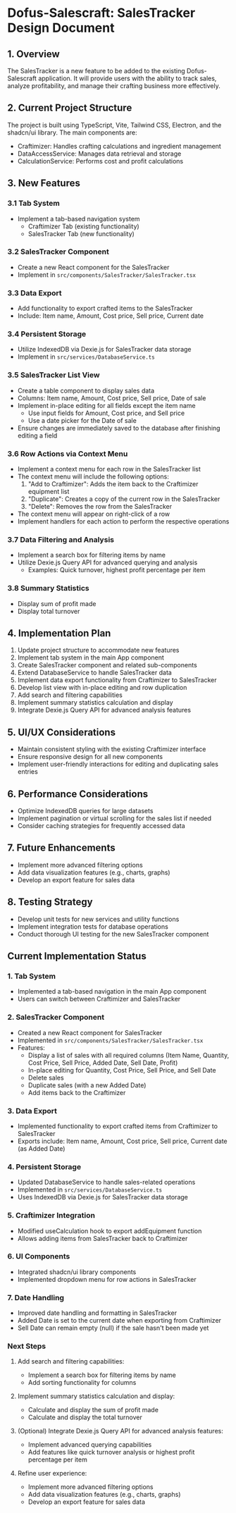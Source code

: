 # Dofus-Salescraft: SalesTracker Design Document

## 1. Overview
The SalesTracker is a new feature to be added to the existing Dofus-Salescraft application. It will provide users with the ability to track sales, analyze profitability, and manage their crafting business more effectively.

## 2. Current Project Structure
The project is built using TypeScript, Vite, Tailwind CSS, Electron, and the shadcn/ui library. The main components are:

- Craftimizer: Handles crafting calculations and ingredient management
- DataAccessService: Manages data retrieval and storage
- CalculationService: Performs cost and profit calculations

## 3. New Features

### 3.1 Tab System
- Implement a tab-based navigation system
  - Craftimizer Tab (existing functionality)
  - SalesTracker Tab (new functionality)

### 3.2 SalesTracker Component
- Create a new React component for the SalesTracker
- Implement in `src/components/SalesTracker/SalesTracker.tsx`

### 3.3 Data Export
- Add functionality to export crafted items to the SalesTracker
- Include: Item name, Amount, Cost price, Sell price, Current date

### 3.4 Persistent Storage
- Utilize IndexedDB via Dexie.js for SalesTracker data storage
- Implement in `src/services/DatabaseService.ts`

### 3.5 SalesTracker List View
- Create a table component to display sales data
- Columns: Item name, Amount, Cost price, Sell price, Date of sale
- Implement in-place editing for all fields except the item name
  - Use input fields for Amount, Cost price, and Sell price
  - Use a date picker for the Date of sale
- Ensure changes are immediately saved to the database after finishing editing a field

### 3.6 Row Actions via Context Menu
- Implement a context menu for each row in the SalesTracker list
- The context menu will include the following options:
  1. "Add to Craftimizer": Adds the item back to the Craftimizer equipment list
  2. "Duplicate": Creates a copy of the current row in the SalesTracker
  3. "Delete": Removes the row from the SalesTracker
- The context menu will appear on right-click of a row
- Implement handlers for each action to perform the respective operations

### 3.7 Data Filtering and Analysis
- Implement a search box for filtering items by name
- Utilize Dexie.js Query API for advanced querying and analysis
  - Examples: Quick turnover, highest profit percentage per item

### 3.8 Summary Statistics
- Display sum of profit made
- Display total turnover

## 4. Implementation Plan

1. Update project structure to accommodate new features
2. Implement tab system in the main App component
3. Create SalesTracker component and related sub-components
4. Extend DatabaseService to handle SalesTracker data
5. Implement data export functionality from Craftimizer to SalesTracker
6. Develop list view with in-place editing and row duplication
7. Add search and filtering capabilities
8. Implement summary statistics calculation and display
9. Integrate Dexie.js Query API for advanced analysis features

## 5. UI/UX Considerations
- Maintain consistent styling with the existing Craftimizer interface
- Ensure responsive design for all new components
- Implement user-friendly interactions for editing and duplicating sales entries

## 6. Performance Considerations
- Optimize IndexedDB queries for large datasets
- Implement pagination or virtual scrolling for the sales list if needed
- Consider caching strategies for frequently accessed data

## 7. Future Enhancements
- Implement more advanced filtering options
- Add data visualization features (e.g., charts, graphs)
- Develop an export feature for sales data

## 8. Testing Strategy
- Develop unit tests for new services and utility functions
- Implement integration tests for database operations
- Conduct thorough UI testing for the new SalesTracker component

## Current Implementation Status

### 1. Tab System
- Implemented a tab-based navigation in the main App component
- Users can switch between Craftimizer and SalesTracker

### 2. SalesTracker Component
- Created a new React component for SalesTracker
- Implemented in `src/components/SalesTracker/SalesTracker.tsx`
- Features:
  - Display a list of sales with all required columns (Item Name, Quantity, Cost Price, Sell Price, Added Date, Sell Date, Profit)
  - In-place editing for Quantity, Cost Price, Sell Price, and Sell Date
  - Delete sales
  - Duplicate sales (with a new Added Date)
  - Add items back to the Craftimizer

### 3. Data Export
- Implemented functionality to export crafted items from Craftimizer to SalesTracker
- Exports include: Item name, Amount, Cost price, Sell price, Current date (as Added Date)

### 4. Persistent Storage
- Updated DatabaseService to handle sales-related operations
- Implemented in `src/services/DatabaseService.ts`
- Uses IndexedDB via Dexie.js for SalesTracker data storage

### 5. Craftimizer Integration
- Modified useCalculation hook to export addEquipment function
- Allows adding items from SalesTracker back to Craftimizer

### 6. UI Components
- Integrated shadcn/ui library components
- Implemented dropdown menu for row actions in SalesTracker

### 7. Date Handling
- Improved date handling and formatting in SalesTracker
- Added Date is set to the current date when exporting from Craftimizer
- Sell Date can remain empty (null) if the sale hasn't been made yet

### Next Steps
1. Add search and filtering capabilities:
   - Implement a search box for filtering items by name
   - Add sorting functionality for columns

2. Implement summary statistics calculation and display:
   - Calculate and display the sum of profit made
   - Calculate and display the total turnover

3. (Optional) Integrate Dexie.js Query API for advanced analysis features:
   - Implement advanced querying capabilities
   - Add features like quick turnover analysis or highest profit percentage per item

4. Refine user experience:
   - Implement more advanced filtering options
   - Add data visualization features (e.g., charts, graphs)
   - Develop an export feature for sales data
